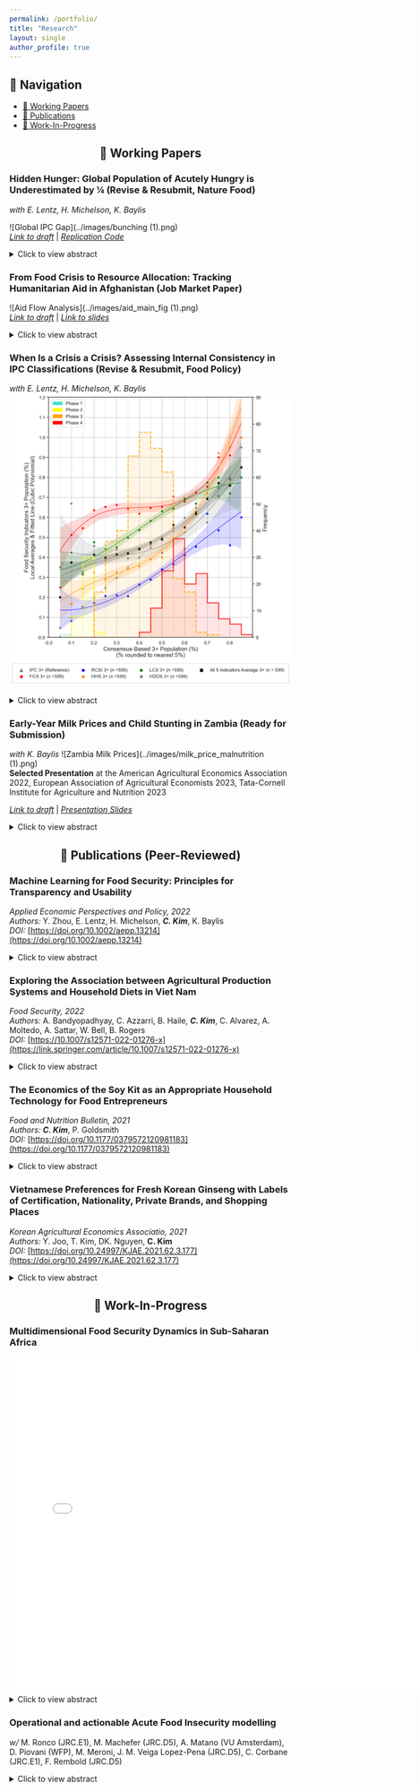 ```yaml
---
permalink: /portfolio/
title: "Research"
layout: single
author_profile: true
---
```


## 🔗 Navigation
- [🧾 Working Papers](#working-papers)
- [📘 Publications](#publications-peer-reviewed)
- [🔬 Work-In-Progress](#work-in-progress)

<a name="working-papers"></a>
<h2 style="text-align: center;">🧾 Working Papers</h2>

### **Hidden Hunger: Global Population of Acutely Hungry is Underestimated by ¼ (Revise & Resubmit, Nature Food)**  
*with E. Lentz, H. Michelson, K. Baylis*

![Global IPC Gap](../images/bunching (1).png)  
[*Link to draft*](https://uofi.app.box.com/file/1688331946836?s=v2tylljea7plookmep4im18tm4c77clh) | [*Replication Code*](https://github.com/mnmx0101/IPC_Paper)

<details>
<summary>Click to view abstract</summary>

Acute hunger affects hundreds of millions of people worldwide with long-term consequences for health, development and security. The Integrated Food Security Phase Classification (IPC) system is the global method for classifying food insecurity severity and is used to allocate more than six billion dollars of humanitarian food assistance annually. Despite concerns that IPC estimates overstate globally food insecurity, our analysis of data from 2.8 billion people between 2017–2023 shows the opposite. We find that IPC assessments underestimate the number of acutely hungry people in the world, missing one in four. Using a non-parametric statistical approach, we find evidence of bunching or under-classification around the threshold that differentiates areas classified as ‘stressed’ from those ‘in crisis’—a critical threshold intended to trigger humanitarian funding. Contrary to widely held assumptions, our findings suggest that the prevalence and severity of acute hunger is significantly higher than current global estimates.

</details>

### **From Food Crisis to Resource Allocation: Tracking Humanitarian Aid in Afghanistan (Job Market Paper)**  
![Aid Flow Analysis](../images/aid_main_fig (1).png)  
[*Link to draft*](https://uofi.app.box.com/file/1716072760356?s=q0oxfiytwzgzziogdyc60mmc7p40co5t) | [*Link to slides*](../files/ipc_aid_slides.pdf)

<details>
<summary>Click to view abstract</summary>

This study sheds light on a critical challenge for global humanitarian efforts: delivering timely, targeted aid to regions facing acute food insecurity. As hunger intensifies worldwide, the Integrated Food Security Phase Classification (IPC) system plays a pivotal role, alerting the world to regions in crisis and directing billions in relief aid to those in dire need. Yet, a fundamental question remains—does the IPC mobilize aid with the speed and precision necessary to meet escalating needs? Focusing on Afghanistan, a priority IPC country, this study introduces a novel dataset that aligns humanitarian funding flows with IPC regional classifications. Utilizing a staggered Difference-in-Differences approach, I investigate how IPC phase escalations impact immediate aid responses. The findings reveal a significant but insufficient increase in funding following transitions to IPC Phase 4, underscoring the gap between current aid allocations and the critical needs of populations facing severe food insecurity. This research offers a first-of-its-kind subnational analysis of IPC-driven aid allocation, providing policymakers with essential insights to strengthen future humanitarian response efforts.

</details>

### **When Is a Crisis a Crisis? Assessing Internal Consistency in IPC Classifications (Revise & Resubmit, Food Policy)**  
*with E. Lentz, H. Michelson, K. Baylis*
![IPC Threshold Consistency](../images/inconsistent_ipc.png)

<details>
<summary>Click to view abstract</summary>

The world relies on assessments by the United Nations-facilitated Integrated Food Security Phase Classification (IPC) to identify where populations are most food insecure and to quantify the severity of these situations. IPC sub-national assessments are designed to be comparable over space and time in the 30 countries in which they operate. Humanitarian agencies appear to treat these assessments as authoritative and comparable, relying on IPC classifications to allocate more than six billion dollars of aid globally and annuallyper year. In this paper, we study whether IPC food insecurity classifications are indeed consistent and comparable across time and space. Analyzing 1,881 IPC classifications from fifteen countries between 2019 and 2023, we show that the IPC technical working groups who make IPC assessments face recurring and significant challenges related to data and food security measurement, resulting from often discordant underlying food security data. These data and measurement challenges make achieving consistency challenging, underscoring both the fundamental difficulty of food security classifications and the value of the IPC process, which is based on achieving consensus among trained experts based on available data and contextual information. We find that the vast majority of classifications are consistent with IPC technical guidance, but that this guidance allows for a wide range of classifications . We also find evidence that IPC technical working groups differ in the way that they rely on available food security data, often weighing food security indicators differently in different locations. Though variation in the way in which how the food security indicators are used to make assessments can reflect different sets of evidence and contexts, we also find that working groups even weigh indicators differently across time for the same location. Further, TWGs do not treat closely correlated food security indicators as substitutes, suggesting some inconsistency in the treatment of food security indicators across assessments. We discuss implications of these findings for policy and for the use of IPC assessments in research.

</details>

### **Early-Year Milk Prices and Child Stunting in Zambia (Ready for Submission)** 
*with K. Baylis*
![Zambia Milk Prices](../images/milk_price_malnutrition (1).png)  
**Selected Presentation** at the American Agricultural Economics Association 2022, European Association of Agricultural Economists 2023, Tata-Cornell Institute for Agriculture and Nutrition 2023

[*Link to draft*](https://uofi.box.com/s/vgameizo3rivde5isa01kol7mhjwa59s) | [*Presentation Slides*](https://uofi.box.com/s/qiodej02vq9nx5nsvyc0jzn9qwxbyjhv)

<details>
<summary>Click to view abstract</summary>

Zambia experienced a sharp rise in food prices in late 2015. In this study, we construct a novel dataset by integrating historical food price data with the most recent Zambia Demographic and Health Survey (DHS) from 2018. We examine the relationship between early-life food prices (e.g., fresh milk and mealie meal) and under-five child stunting in Zambia, while accounting for child-level characteristics and household fixed effects. Our findings suggest that elevated milk prices during the early years of life (12 to 24 months) are a significant risk factor for stunting among children aged 24 to 59 months, particularly those who completed their first two years of life. The effect is especially pronounced in urban areas, particularly among the poorest and middle-income groups, whose milk consumption rates are relatively high, excluding the wealthiest group. This study contributes to the literature by empirically identifying the critical timing at which price shocks in nutrient-dense foods contribute to stunting. It highlights both the most vulnerable groups during price shocks and the optimal timing for interventions to mitigate the risk of stunting.

</details>

<a name="publications-peer-reviewed"></a>
<h2 style="text-align: center;">📘 Publications (Peer-Reviewed)</h2>

### **Machine Learning for Food Security: Principles for Transparency and Usability**  
*Applied Economic Perspectives and Policy, 2022*  
*Authors:* Y. Zhou, E. Lentz, H. Michelson, **_C. Kim_**, K. Baylis  
*DOI:* [https://doi.org/10.1002/aepp.13214](https://doi.org/10.1002/aepp.13214)

<details>
<summary>Click to view abstract</summary>

Machine learning (ML) holds potential to predict hunger crises before they occur. Yet, ML models embed crucial choices that affect their utility. We develop a prototype model to predict food insecurity across three countries in sub-Saharan Africa. Readily available data on prices, assets, and weather all influence our model predictions. Our model obtains 55%–84% accuracy, substantially outperforming both a logit and ML models using only time and location. We highlight key principles for transparency and demonstrate how modeling choices between recall and accuracy can be tailored to policy-maker needs. Our work provides a path for future modeling efforts in this area.

</details>

### **Exploring the Association between Agricultural Production Systems and Household Diets in Viet Nam**  
*Food Security, 2022*  
*Authors:* A. Bandyopadhyay, C. Azzarri, B. Haile, **_C. Kim_**, C. Alvarez, A. Moltedo, A. Sattar, W. Bell, B. Rogers  
*DOI:* [https://10.1007/s12571-022-01276-x](https://link.springer.com/article/10.1007/s12571-022-01276-x)

<details>
<summary>Click to view abstract</summary>

The government of Viet Nam promotes an integrated and diversified production system that focuses on the symbiotic relationship of livestock, aquaculture, and fruits and vegetables (F&V), locally known as Vuon Ao Chuong (VAC). The expectation is that this system can prevent soil degradation, while improving dietary quality and income. This study examines the correlation between VAC production systems and diets using cross-sectional data from the 2016 round of the Viet Nam Household Living Standards Survey (VHLSS). Using ordinary least squares, we model four continuous outcome variables related to quantity consumed of fruits and vegetables, fiber, animal protein, and dietary energy; while using logistical regression, we model three indicator variables related to whether diets are balanced in terms of intake of dietary energy derived from carbohydrates, proteins, and fats. While individual components of VAC, such as aquaculture or F&V production, show a positive correlation with one or more dietary indicators, adoption of the full VAC system is found to be positively correlated only with dietary fiber consumption, making it challenging to establish a causal link between system adoption and improved dietary quality. However, we find that several socioeconomic variables, such as access to markets, household wealth, education of the household members, and household size are positively associated with one or more dietary indicators. Further research is needed to establish strong and causal relationships, or lack thereof, between VAC system and diets by exploiting the panel structure of VHLSS to examine the role of VAC in improving nutritional outcomes in Viet Nam.

</details>

### **The Economics of the Soy Kit as an Appropriate Household Technology for Food Entrepreneurs**  
*Food and Nutrition Bulletin, 2021*  
*Authors:* **_C. Kim_**, P. Goldsmith  
*DOI:* [https://doi.org/10.1177/0379572120981183](https://doi.org/10.1177/0379572120981183)

<details>
<summary>Click to view abstract</summary>

The ability for women to operate as food entrepreneurs presents opportunities to leverage at-home production technologies that not only support family nutrition but also generate income. To these ends, the Feed the Future Malawi Agriculture Diversification Activity recently launched a development project involving a new technology, the Soy Kit. The Activity, a USAID (United States Agency for International Development) funded effort, sought to improve nutrition utilizing an underutilized local and highly nutritious feedstuff, soybean, through a woman’s entrepreneurship scheme.

</details>

### **Vietnamese Preferences for Fresh Korean Ginseng with Labels of Certification, Nationality, Private Brands, and Shopping Places** 
*Korean Agricultural Economics Associatio, 2021* <br>
*Authors:* Y. Joo, T. Kim, DK. Nguyen, **C. Kim** <br>
*DOI:* [https://doi.org/10.24997/KJAE.2021.62.3.177](https://doi.org/10.24997/KJAE.2021.62.3.177)

<details>
<summary>Click to view abstract</summary>

Fresh Korean ginseng needs more credibility in the Vietnam market since fresh ginseng imported from China is increasing, and the Vietnam government promotes its national Ngoc Linh ginseng brand. Therefore, this study determines factors of three shopping places (the department store, supermarket, and ginseng specialty store), the certification label of good agriculture products (Viet GAP), Korean nationality, and three famous private brands of CheongKwanJang, HanSamIn, and Geumhong affecting Vietnamese consumers fresh ginseng choices based on 897 respondents from Hanoi and Hochiminh City in January 2018. Conditional and random parameter logits are used to find differences in the independent assumptions relaxation among irrelevant alternatives. Hausman test for IIA assumptions holds for the choice of the department store, ginseng specialty store, and None. Overall results show that shopping places, the Korean national flag, and the existence of VietGap positively affect Vietnam consumers choices. However, none of the Korean private brands could significantly affect Vietnamese choice for fresh ginseng products. The shopping place of ginseng specialty stores gets the highest WTP, followed by supermarkets and department stores. Korean national flag also shows a high WTP, which is higher than Vietgap, a certificate from Vietnam agricultural products. Female consumers tend to pay more WTP than males. Hochiminh consumers are willing to pay more than Hanoi consumers on average. Of course, the high-income consumers tend to pay more WTP than the low-income group. However, the low-income groups still demand fresh ginseng at a significant price. Understanding different price effects by consumer groups seem helpful for small and medium enterprises to market their ginseng products into Vietnam by further considering the origin of Korean nationality.

</details>

<a name="work-in-progress"></a>
<h2 style="text-align: center;">🔬 Work-In-Progress</h2>

### **Multidimensional Food Security Dynamics in Sub-Saharan Africa**  
<iframe src="../images/multi_fi_malawi.html" 
        width="150%" 
        height="600" 
        frameborder="0.5">
</iframe>

<details>
<summary>Click to view abstract</summary>

This study investigates how commonly used food security indicators—such as the Food Consumption Score (FCS), the Reduced Coping Strategies Index (rCSI), and an asset index—diverge in identifying food-insecure households. Using household survey data, we analyze the extent of overlap and discordance across these measures and examine the demographic and economic factors associated with each classification. Our findings highlight the multidimensional nature of food insecurity and underscore the importance of indicator choice for targeting, policy design, and program effectiveness.

</details>

### **Operational and actionable Acute Food Insecurity modelling**  
*w/* M. Ronco (JRC.E1), M. Machefer (JRC.D5), A. Matano (VU Amsterdam), D. Piovani (WFP), M. Meroni, J. M. Veiga Lopez-Pena (JRC.D5), C. Corbane (JRC.E1), F. Rembold (JRC.D5)​ 

<details>
<summary>Click to view abstract</summary>

This study presents a comprehensive review of modeling approaches for Acute Food Insecurity (AFI), bridging the gap between food security experts and the machine learning community. We evaluate several machine learning approaches for forecasting food crises up to three months in advance and for identifying historical drivers behind AFI conditions used in IPC/CH and FEWS NET systems. We introduce a benchmark dataset that is global, frequently updated, and disaggregated to monthly and admin-2 levels. This dataset enables institutional collaboration, supports reproducible research, and facilitates model development focused on both accuracy and explainability.

</details>